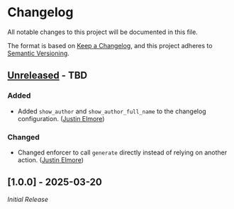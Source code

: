 # Changelog

All notable changes to this project will be documented in this file.

The format is based on [Keep a Changelog](https://keepachangelog.com/en/1.1.0/),
and this project adheres to [Semantic Versioning](https://semver.org/spec/v2.0.0.html).

## [Unreleased] - TBD

### Added

- Added `show_author` and `show_author_full_name` to the changelog configuration. ([Justin Elmore](https://github.com/jelmore1674))

### Changed

- Changed enforcer to call `generate` directly instead of relying on another action. ([Justin Elmore](https://github.com/jelmore1674))

## [1.0.0] - 2025-03-20

_Initial Release_

[Unreleased]: https://github.com/jelmore1674/build-changelog/releases/tag/vUnreleased

